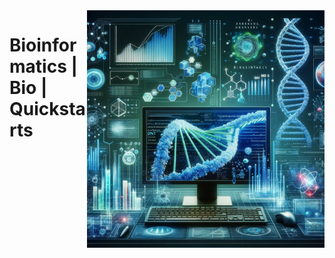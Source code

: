 <img src="assets/bioinformatics.webp" alt="Bioinformatics image" style="width: 380px;" align="right">

# Bioinformatics | Bio | Quickstarts
